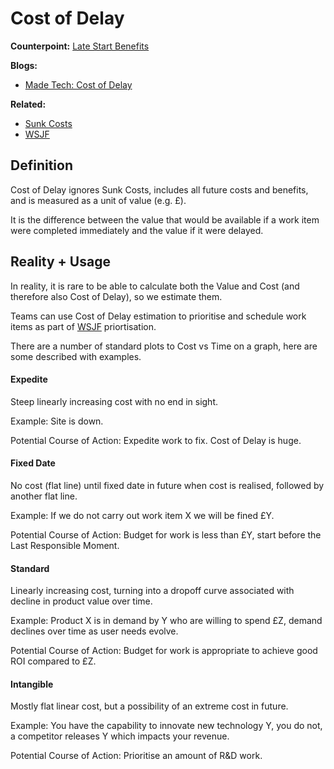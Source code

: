 # Cost of Delay

**Counterpoint:** [Late Start Benefits](./late-start-benefits.md)

**Blogs:**

- [Made Tech: Cost of Delay](https://www.madetech.com/blog/cost-of-delay)

**Related:**

- [Sunk Costs](./sunk-costs.md)
- [WSJF](./weighted-shortest-job-first.md)

## Definition

Cost of Delay ignores Sunk Costs, includes all future costs and benefits, and is measured as a unit of value (e.g. £).

It is the difference between the value that would be available if a work item were completed immediately and the value if it were delayed.

## Reality + Usage

In reality, it is rare to be able to calculate both the Value and Cost (and therefore also Cost of Delay), so we estimate them.

Teams can use Cost of Delay estimation to prioritise and schedule work items as part of [WSJF](./weighted-shortest-job-first.md) priortisation. 

There are a number of standard plots to Cost vs Time on a graph, here are some described with examples.

#### Expedite

Steep linearly increasing cost with no end in sight.

Example: Site is down.

Potential Course of Action: Expedite work to fix. Cost of Delay is huge.

#### Fixed Date

No cost (flat line) until fixed date in future when cost is realised, followed by another flat line.

Example: If we do not carry out work item X we will be fined £Y.

Potential Course of Action: Budget for work is less than £Y, start before the Last Responsible Moment.

#### Standard

Linearly increasing cost, turning into a dropoff curve associated with decline in product value over time.

Example: Product X is in demand by Y who are willing to spend £Z, demand declines over time as user needs evolve.

Potential Course of Action: Budget for work is appropriate to achieve good ROI compared to £Z.

#### Intangible

Mostly flat linear cost, but a possibility of an extreme cost in future.

Example: You have the capability to innovate new technology Y, you do not, a competitor releases Y which impacts your revenue.

Potential Course of Action: Prioritise an amount of R&D work.

